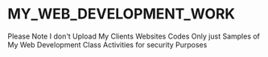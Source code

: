 # MY_WEB_DEVELOPMENT_WORK

Please Note I don't Upload My Clients Websites Codes Only just Samples of My Web Development Class Activities for security Purposes
